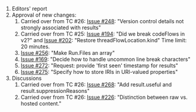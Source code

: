 1. Editors' report
1. Approval of new changes:
    1. Carried over from TC #26: [Issue #248](https://github.com/oasis-tcs/sarif-spec/issues/248): "Version control details not strongly associated with results"
    1. Carried over from TC #25: [Issue #194](https://github.com/oasis-tcs/sarif-spec/issues/194): "Did we break codeFlows in v2?" and [Issue #202](https://github.com/oasis-tcs/sarif-spec/issues/202): "Restore threadFlowLocation.kind"
        Time limit: 20 minutes.
    1. [Issue #256](https://github.com/oasis-tcs/sarif-spec/issues/256): "Make Run.Files an array"
    1. [Issue #169](https://github.com/oasis-tcs/sarif-spec/issues/169): "Decide how to handle uncommon line break characters"
    1. [Issue #272](https://github.com/oasis-tcs/sarif-spec/issues/272): "Request: provide 'first seen' timestamp for results"
    1. [Issue #275](https://github.com/oasis-tcs/sarif-spec/issues/275): "Specify how to store IRIs in URI-valued properties"
1. Discussions
    1. Carried over from TC #26: [Issue #268](https://github.com/oasis-tcs/sarif-spec/issues/268): "Add result.useful and result.suppressionReasons"
    1. Carried over from TC #26: [Issue #226](https://github.com/oasis-tcs/sarif-spec/issues/226): "Distinction between raw vs. hosted content."